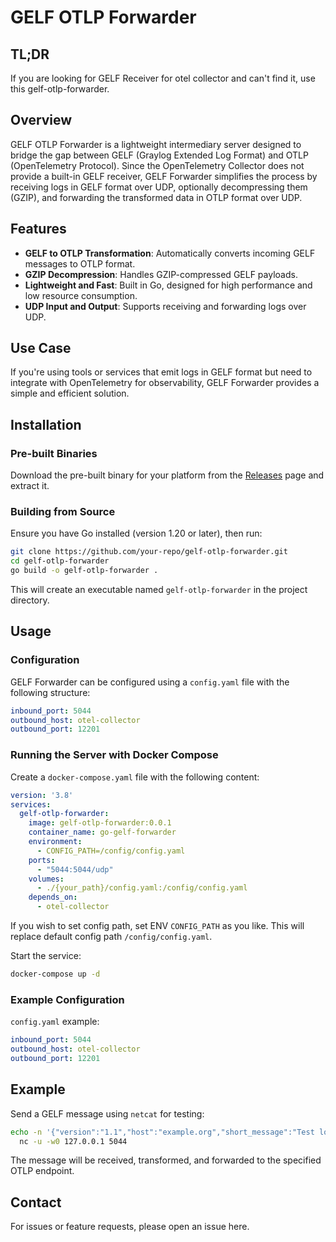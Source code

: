 # GELF OTLP Forwarder

## TL;DR

If you are looking for GELF Receiver for otel collector and can't find it, use this gelf-otlp-forwarder.

## Overview
GELF OTLP Forwarder is a lightweight intermediary server designed to bridge the gap between GELF (Graylog Extended Log Format) and OTLP (OpenTelemetry Protocol). Since the OpenTelemetry Collector does not provide a built-in GELF receiver, GELF Forwarder simplifies the process by receiving logs in GELF format over UDP, optionally decompressing them (GZIP), and forwarding the transformed data in OTLP format over UDP.

## Features
- **GELF to OTLP Transformation**: Automatically converts incoming GELF messages to OTLP format.
- **GZIP Decompression**: Handles GZIP-compressed GELF payloads.
- **Lightweight and Fast**: Built in Go, designed for high performance and low resource consumption.
- **UDP Input and Output**: Supports receiving and forwarding logs over UDP.

## Use Case
If you're using tools or services that emit logs in GELF format but need to integrate with OpenTelemetry for observability, GELF Forwarder provides a simple and efficient solution.

## Installation

### Pre-built Binaries
Download the pre-built binary for your platform from the [Releases](https://github.com/your-repo/gelf-forwarder/releases) page and extract it.

### Building from Source
Ensure you have Go installed (version 1.20 or later), then run:

```bash
git clone https://github.com/your-repo/gelf-otlp-forwarder.git
cd gelf-otlp-forwarder
go build -o gelf-otlp-forwarder .
```

This will create an executable named `gelf-otlp-forwarder` in the project directory.

## Usage

### Configuration
GELF Forwarder can be configured using a `config.yaml` file with the following structure:

```yaml
inbound_port: 5044
outbound_host: otel-collector
outbound_port: 12201
```

### Running the Server with Docker Compose
Create a `docker-compose.yaml` file with the following content:

```yaml
version: '3.8'
services:
  gelf-otlp-forwarder:
    image: gelf-otlp-forwarder:0.0.1
    container_name: go-gelf-forwarder
    environment:
      - CONFIG_PATH=/config/config.yaml
    ports:
      - "5044:5044/udp"
    volumes:
      - ./{your_path}/config.yaml:/config/config.yaml
    depends_on:
      - otel-collector
```

If you wish to set config path, set ENV `CONFIG_PATH` as you like.
This will replace default config path `/config/config.yaml`.

Start the service:

```bash
docker-compose up -d
```

### Example Configuration
`config.yaml` example:

```yaml
inbound_port: 5044
outbound_host: otel-collector
outbound_port: 12201
```

## Example
Send a GELF message using `netcat` for testing:

```bash
echo -n '{"version":"1.1","host":"example.org","short_message":"Test log"}' | \
  nc -u -w0 127.0.0.1 5044
```

The message will be received, transformed, and forwarded to the specified OTLP endpoint.

## Contact
For issues or feature requests, please open an issue here.


